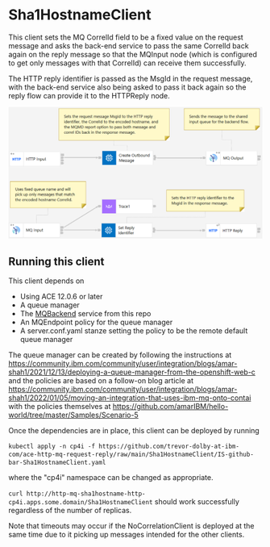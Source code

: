 # Sha1HostnameClient

This client sets the MQ CorrelId field to be a fixed value on the request message and asks
the back-end service to pass the same CorrelId back again on the reply message so that 
the MQInput node (which is configured to get only messages with that CorrelId) can receive
them successfully. 

The HTTP reply identifier is passed as the MsgId in the request message, with the back-end
service also being asked to pass it back again so the reply flow can provide it to the 
HTTPReply node.

![picture](/files/Sha1HostnameClient.png)

## Running this client

This client depends on
- Using ACE 12.0.6 or later
- A queue manager
- The [MQBackend](/MQBackend) service from this repo
- An MQEndpoint policy for the queue manager
- A server.conf.yaml stanze setting the policy to be the remote default queue manager

The queue manager can be created by following the instructions at 
https://community.ibm.com/community/user/integration/blogs/amar-shah1/2021/12/13/deploying-a-queue-manager-from-the-openshift-web-c
and the policies are based on a follow-on blog article at 
https://community.ibm.com/community/user/integration/blogs/amar-shah1/2022/01/05/moving-an-integration-that-uses-ibm-mq-onto-contai
with the policies themselves at https://github.com/amarIBM/hello-world/tree/master/Samples/Scenario-5

Once the dependencies are in place, this client can be deployed by running
```
kubectl apply -n cp4i -f https://github.com/trevor-dolby-at-ibm-com/ace-http-mq-request-reply/raw/main/Sha1HostnameClient/IS-github-bar-Sha1HostnameClient.yaml
```
where the "cp4i" namespace can be changed as appropriate. 

`curl http://http-mq-sha1hostname-http-cp4i.apps.some.domain/Sha1HostnameClient` should 
work successfully regardless of the number of replicas.

Note that timeouts may occur if the NoCorrelationClient is deployed at the same
time due to it picking up messages intended for the other clients.
